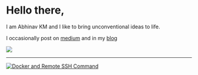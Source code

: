 # Hello there,

I am Abhinav KM and I like to bring unconventional ideas to life.

I occasionally post on [medium](https://medium.com/@angstycoder101) and in my [blog](https://abhinavkm.notion.site/)

![](https://stackoverflow-card.vercel.app/?userID=11323371&theme=dracula)

---
[![Docker and Remote SSH Command](https://github.com/blacksmithop/blacksmithop/actions/workflows/docker-build-deploy.yml/badge.svg)](https://github.com/blacksmithop/blacksmithop/actions/workflows/docker-build-deploy.yml)
